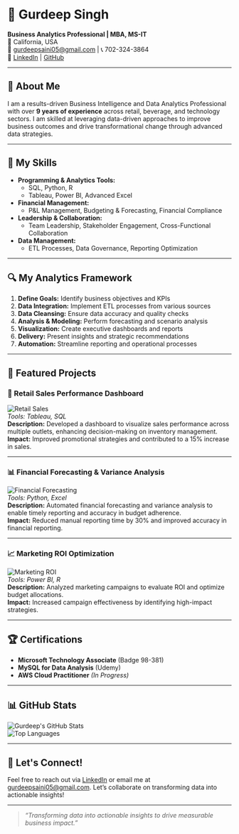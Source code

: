 # 💼 Gurdeep Singh

**Business Analytics Professional | MBA, MS-IT**  
📍 California, USA  
📧 [gurdeepsaini05@gmail.com](mailto:gurdeepsaini05@gmail.com) | 📞 702-324-3864  
🔗 [LinkedIn](https://www.linkedin.com/in/gurdeep-singh-analyst/) | [GitHub](https://github.com/GurdeepSinghSaini)

---

## 🌟 About Me

I am a results-driven Business Intelligence and Data Analytics Professional with over **9 years of experience** across retail, beverage, and technology sectors. I am skilled at leveraging data-driven approaches to improve business outcomes and drive transformational change through advanced data strategies.

---

## 🧠 My Skills

- **Programming & Analytics Tools:**  
  - SQL, Python, R
  - Tableau, Power BI, Advanced Excel
- **Financial Management:**  
  - P&L Management, Budgeting & Forecasting, Financial Compliance
- **Leadership & Collaboration:**  
  - Team Leadership, Stakeholder Engagement, Cross-Functional Collaboration
- **Data Management:**  
  - ETL Processes, Data Governance, Reporting Optimization

---

## 🔍 My Analytics Framework

1. **Define Goals:** Identify business objectives and KPIs
2. **Data Integration:** Implement ETL processes from various sources
3. **Data Cleansing:** Ensure data accuracy and quality checks
4. **Analysis & Modeling:** Perform forecasting and scenario analysis
5. **Visualization:** Create executive dashboards and reports
6. **Delivery:** Present insights and strategic recommendations
7. **Automation:** Streamline reporting and operational processes

---

## 🚀 Featured Projects

### 🏬 Retail Sales Performance Dashboard
![Retail Sales](https://placeholder.com/200)  
*Tools: Tableau, SQL*  
**Description:** Developed a dashboard to visualize sales performance across multiple outlets, enhancing decision-making on inventory management.  
**Impact:** Improved promotional strategies and contributed to a 15% increase in sales.

---

### 📊 Financial Forecasting & Variance Analysis
![Financial Forecasting](https://placeholder.com/200)  
*Tools: Python, Excel*  
**Description:** Automated financial forecasting and variance analysis to enable timely reporting and accuracy in budget adherence.  
**Impact:** Reduced manual reporting time by 30% and improved accuracy in financial reporting.

---

### 📈 Marketing ROI Optimization
![Marketing ROI](https://placeholder.com/200)  
*Tools: Power BI, R*  
**Description:** Analyzed marketing campaigns to evaluate ROI and optimize budget allocations.  
**Impact:** Increased campaign effectiveness by identifying high-impact strategies.

---

## 🏆 Certifications

- **Microsoft Technology Associate** (Badge 98-381)  
- **MySQL for Data Analysis** (Udemy)  
- **AWS Cloud Practitioner** *(In Progress)*

---

## 📊 GitHub Stats

![Gurdeep's GitHub Stats](https://github-readme-stats.vercel.app/api?username=GurdeepSinghSaini&show_icons=true&count_private=true&theme=radical)  
![Top Languages](https://github-readme-stats.vercel.app/api/top-langs/?username=GurdeepSinghSaini&layout=compact&theme=radical)

---

## 🤝 Let's Connect!

Feel free to reach out via [LinkedIn](https://www.linkedin.com/in/gurdeep-singh-analyst/) or email me at [gurdeepsaini05@gmail.com](mailto:gurdeepsaini05@gmail.com). Let’s collaborate on transforming data into actionable insights!

---

> _“Transforming data into actionable insights to drive measurable business impact.”_
